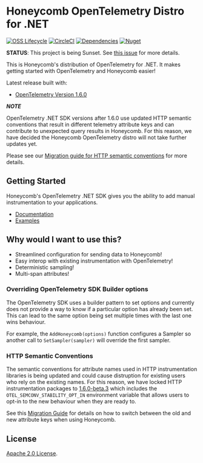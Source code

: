# Honeycomb OpenTelemetry Distro for .NET

[![OSS Lifecycle](https://img.shields.io/osslifecycle/honeycombio/honeycomb-opentelemetry-dotnet)](https://github.com/honeycombio/home/blob/main/honeycomb-oss-lifecycle-and-practices.md)
[![CircleCI](https://circleci.com/gh/honeycombio/honeycomb-opentelemetry-dotnet.svg?style=shield)](https://circleci.com/gh/honeycombio/honeycomb-opentelemetry-dotnet)
[![Dependencies](https://img.shields.io/librariesio/release/nuget/Honeycomb.Opentelemetry.svg)](https://github.com/honeycombio/honeycomb-opentelemetry-dotnet/blob/main/src/Honeycomb.OpenTelemetry/Honeycomb.OpenTelemetry.csproj)
[![Nuget](https://img.shields.io/nuget/v/Honeycomb.OpenTelemetry.svg)](https://www.nuget.org/packages/Honeycomb.OpenTelemetry)

**STATUS**: This project is being Sunset. See [this issue](https://github.com/honeycombio/honeycomb-opentelemetry-dotnet/issues/193) for more details.

This is Honeycomb's distribution of OpenTelemetry for .NET.
It makes getting started with OpenTelemetry and Honeycomb easier!

Latest release built with:

- [OpenTelemetry Version 1.6.0](https://github.com/open-telemetry/opentelemetry-dotnet/releases/tag/core-1.6.0)

***NOTE***

OpenTelemetry .NET SDK versions after 1.6.0 use updated HTTP semantic conventions that result in different telemetry attribute keys and can contribute to unexpected query results in Honeycomb. For this reason, we have decided the Honeycomb OpenTelemetry distro will not take further updates yet.

Please see our [Migration guide for HTTP semantic conventions](https://docs.honeycomb.io/troubleshoot/product-lifecycle/recommended-migrations/#migrate-to-stabilized-opentelemetry-semantic-conventions) for more details.

## Getting Started

Honeycomb's OpenTelemetry .NET SDK gives you the ability to add manual instrumentation to your applications.

- [Documentation](https://docs.honeycomb.io/getting-data-in/dotnet/opentelemetry-distro/)
- [Examples](/examples/)

## Why would I want to use this?

- Streamlined configuration for sending data to Honeycomb!
- Easy interop with existing instrumentation with OpenTelemetry!
- Deterministic sampling!
- Multi-span attributes!

### Overriding OpenTelemetry SDK Builder options

The OpenTelemetry SDK uses a builder pattern to set options and currently does not provide a way to know if a particular option has already been set.
This can lead to the same option being set multiple times with the last one wins behaviour.

For example, the `AddHoneycomb(options)` function configures a Sampler so another call to `SetSampler(sampler)` will override the first sampler.


### HTTP Semantic Conventions

The semantic conventions for attribute names used in HTTP instrumentation libraries is being updated and could cause distruption for existing users who rely on the existing names.
For this reason, we have locked HTTP instrumentation packages to [1.6.0-beta.3](https://github.com/open-telemetry/opentelemetry-dotnet/releases/tag/1.6.0-beta.3) which includes the `OTEL_SEMCONV_STABILITY_OPT_IN` environment variable that allows users to opt-in to the new behaviour when they are ready to.

See this [Migration Guide](https://docs.honeycomb.io/getting-data-in/semconv/migration) for details on how to switch between the old and new attribute keys when using Honeycomb.

## License

[Apache 2.0 License](./LICENSE).